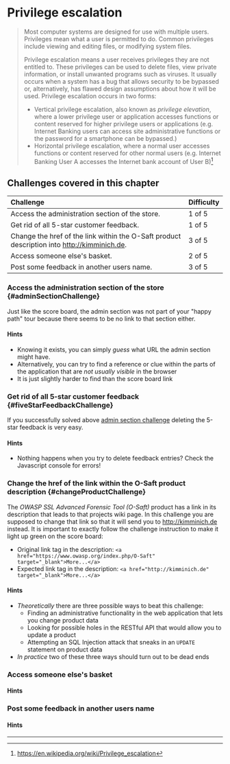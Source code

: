 # Privilege escalation

> Most computer systems are designed for use with multiple users.
> Privileges mean what a user is permitted to do. Common privileges
> include viewing and editing files, or modifying system files.
>
> Privilege escalation means a user receives privileges they are not
> entitled to. These privileges can be used to delete files, view
> private information, or install unwanted programs such as viruses. It
> usually occurs when a system has a bug that allows security to be
> bypassed or, alternatively, has flawed design assumptions about how it
> will be used. Privilege escalation occurs in two forms:
>
> * Vertical privilege escalation, also known as _privilege elevation_,
>   where a lower privilege user or application accesses functions or
>   content reserved for higher privilege users or applications (e.g.
>   Internet Banking users can access site administrative functions or
>   the password for a smartphone can be bypassed.)
> * Horizontal privilege escalation, where a normal user accesses
>   functions or content reserved for other normal users (e.g. Internet
>   Banking User A accesses the Internet bank account of User B)[^1]

## Challenges covered in this chapter

| Challenge                                                                                   | Difficulty |
|:--------------------------------------------------------------------------------------------|:-----------|
| Access the administration section of the store.                                             | 1 of 5     |
| Get rid of all 5-star customer feedback.                                                    | 1 of 5     |
| Change the href of the link within the O-Saft product description into http://kimminich.de. | 3 of 5     |
| Access someone else's basket.                                                               | 2 of 5     |
| Post some feedback in another users name.                                                   | 3 of 5     |

### Access the administration section of the store {#adminSectionChallenge}

Just like the score board, the admin section was not part of your "happy
path" tour because there seems to be no link to that section either.

#### Hints

* Knowing it exists, you can simply _guess_ what URL the admin section
  might have.
* Alternatively, you can try to find a reference or clue within the
  parts of the application that are _not usually visible_ in the browser
* It is just slightly harder to find than the score board link

### Get rid of all 5-star customer feedback {#fiveStarFeedbackChallenge}

If you successfully solved above
[admin section challenge](#adminSectionChallenge) deleting the 5-star
feedback is very easy.

#### Hints

* Nothing happens when you try to delete feedback entries? Check the
  Javascript console for errors!

### Change the href of the link within the O-Saft product description {#changeProductChallenge}

The _OWASP SSL Advanced Forensic Tool (O-Saft)_ product has a link in
its description that leads to that projects wiki page. In this challenge
you are supposed to change that link so that it will send you to
http://kimminich.de instead. It is important to exactly follow the
challenge instruction to make it light up green on the score board:

* Original link tag in the description: `<a
  href="https://www.owasp.org/index.php/O-Saft"
  target="_blank">More...</a>`
* Expected link tag in the description: `<a href="http://kimminich.de"
  target="_blank">More...</a>`

#### Hints

* _Theoretically_ there are three possible ways to beat this challenge:
    * Finding an administrative functionality in the web application
      that lets you change product data
    * Looking for possible holes in the RESTful API that would allow you
      to update a product
    * Attempting an SQL Injection attack that sneaks in an `UPDATE`
      statement on product data
* _In practice_ two of these three ways should turn out to be dead ends

### Access someone else's basket

#### Hints

### Post some feedback in another users name

#### Hints

---

[^1]: https://en.wikipedia.org/wiki/Privilege_escalation
